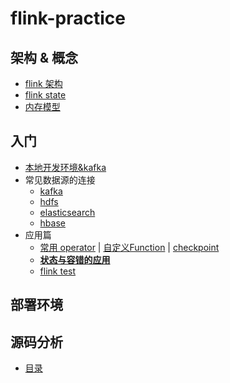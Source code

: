 # flink-practice

## 架构 & 概念

- [flink 架构](./doc/architecture/01-flink-architecture.md)
- [flink state](./doc/architecture/02-flink-concepters-state.md)
- [内存模型](./doc/architecture/05-memory-model.md)

## 入门

- [本地开发环境&kafka](./doc/tutorials/00-目录.md)
- 常见数据源的连接
    - [kafka](./doc/tutorials/03-flink对接ckafka.md)
    - [hdfs](./doc/tutorials/04-flink对接hdfs和cosx.md)
    - [elasticsearch](./doc/tutorials/05-flink对接elasticsearch.md)
    - [hbase](./doc/tutorials/06-flink-hbase.md)
- 应用篇
    - [常用 operator](./doc/application-dev-stream/07-operators.md)
      | [自定义Function](./doc/application-dev-stream/06-自定义Function.md)
      | [checkpoint](./doc/application-dev-stream/04-checkpoint-使用.md)
    - [**状态与容错的应用**](./doc/application-dev-stream/03-状态&容错的使用.md)
    - [flink test](./doc/application-dev-stream/08-flink-test.md)

## 部署环境

## 源码分析

- [目录](./doc/source/00-目录.md)





